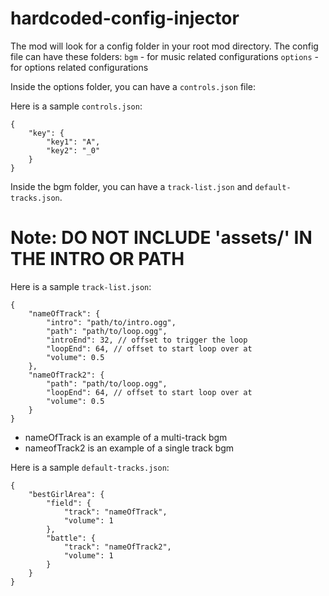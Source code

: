 # hardcoded-config-injector
The mod will look for a config folder in your root mod directory.
The config file can have these folders:
`bgm` - for music related configurations
`options` - for options related configurations


Inside the options folder, you can have a `controls.json` file:

Here is a sample `controls.json`:
```
{
	"key": {
		"key1": "A",
		"key2": "_0"
	}
}
```


Inside the bgm folder, you can have a `track-list.json` and `default-tracks.json`.
# Note: DO NOT INCLUDE 'assets/' IN THE INTRO OR PATH
Here is a sample `track-list.json`:
```
{
    "nameOfTrack": {
        "intro": "path/to/intro.ogg",
        "path": "path/to/loop.ogg",
        "introEnd": 32, // offset to trigger the loop
        "loopEnd": 64, // offset to start loop over at
        "volume": 0.5
    },
    "nameOfTrack2": {
        "path": "path/to/loop.ogg",
        "loopEnd": 64, // offset to start loop over at
        "volume": 0.5
    }
}
```
- nameOfTrack is an example of a multi-track bgm
- nameofTrack2 is an example of a single track bgm

Here is a sample `default-tracks.json`:
```
{
    "bestGirlArea": {
        "field": {
            "track": "nameOfTrack",
            "volume": 1
        },
        "battle": {
            "track": "nameOfTrack2",
            "volume": 1
        }
    }
}
```
